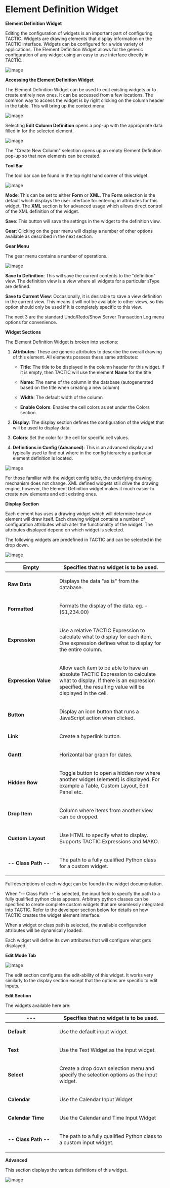 # Element Definition Widget

**Element Definition Widget**

Editing the configuration of widgets is an important part of configuring
TACTIC. Widgets are drawing elements that display information on the
TACTIC interface. Widgets can be configured for a wide variety of
applications. The Element Definition Widget allows for the generic
configuration of any widget using an easy to use interface directly in
TACTIC.

![image](media/1_element_definition_overview.png)

**Accessing the Element Definition Widget**

The Element Definition Widget can be used to edit existing widgets or to
create entirely new ones. It can be accessed from a few locations. The
common way to access the widget is by right clicking on the column
header in the table. This will bring up the context menu:

![image](media/2_element_definition_accessing_context_menu.png)

Selecting **Edit Column Definition** opens a pop-up with the appropriate
data filled in for the selected element.

![image](media/3_element_definition_edit_column_definition.png)

The "Create New Column" selection opens up an empty Element Definition
pop-up so that new elements can be created.

**Tool Bar**

The tool bar can be found in the top right hand corner of this widget.

![image](media/5_element_definition_tool_bar.png)

**Mode**: This can be set to either **Form** or **XML**. The **Form** selection
is the default which displays the user interface for entering in
attributes for this widget. The **XML** section is for advanced usage
which allows direct control of the XML definition of the widget.

**Save**: This button will save the settings in the widget to the
definition view.

**Gear**: Clicking on the gear menu will display a number of other options
available as described in the next section.

**Gear Menu**

The gear menu contains a number of operations.

![image](media/6_element_definition_gear_menu.png)

**Save to Definition**: This will save the current contents to the
"definition" view. The definition view is a view where all widgets for a
particular sType are defined.

**Save to Current View**: Occasionally, it is desirable to save a view
definition in the current view. This means it will not be available to
other views, so this option should only be used if it is completely
specific to this view.

The next 3 are the standard Undo/Redo/Show Server Transaction Log menu
options for convenience.

**Widget Sections**

The Element Definition Widget is broken into sections:

1.  **Attributes**: These are generic attributes to describe the overall
    drawing of this element. All elements possess these same attributes:

    -   **Title**: The title to be displayed in the column header for this widget. If it is empty, then TACTIC will use the element **Name** for the
        title

    -   **Name**: The name of the column in the database (autogenerated based on
        the title when creating a new column)

    -   **Width**: The default width of the column

    -   **Enable Colors**: Enables the cell colors as set under the Colors section.

2.  **Display**: The display section defines the configuration of the
    widget that will be used to display data.

3.  **Colors**: Set the color for the cell for specific cell values.

4.  **Definitions in Config (Advanced)**: This is an advanced display and
    typically used to find out where in the config hierarchy a particular
    element definition is located.

![image](media/7b_element_definition_widget_advanced.png)

For those familiar with the widget config table, the underlying drawing
mechanism does not change. XML defined widgets still drive the drawing
engine, however, the Element Definition widget makes it much easier to
create new elements and edit existing ones.

**Display Section**

Each element has uses a drawing widget which will determine how an
element will draw itself. Each drawing widget contains a number of
configuration attributes which alter the functionality of the widget.
The attributes displayed depend on which widget is selected.

The following widgets are predefined in TACTIC and can be selected in
the drop down.

![image](media/7_element_definition_widget_drop_down_selection_box.png)

<table>
<colgroup>
<col width="32%" />
<col width="67%" />
</colgroup>
<thead>
<tr class="header">
<th><strong>Empty</strong></th>
<th>Specifies that no widget is to be used.</th>
</tr>
</thead>
<tbody>
<tr class="odd">
<td><p><strong>Raw Data</strong></p></td>
<td><p>Displays the data &quot;as is&quot; from the database.</p></td>
</tr>
<tr class="even">
<td><p><strong>Formatted</strong></p></td>
<td><p>Formats the display of the data. eg. -($1,234.00)</p></td>
</tr>
<tr class="odd">
<td><p><strong>Expression</strong></p></td>
<td><p>Use a relative TACTIC Expression to calculate what to display for each item. One expression defines what to display for the entire column.</p></td>
</tr>
<tr class="even">
<td><p><strong>Expression Value</strong></p></td>
<td><p>Allow each item to be able to have an absolute TACTIC Expression to calculate what to display. If there is an expression specified, the resulting value will be displayed in the cell.</p></td>
</tr>
<tr class="odd">
<td><p><strong>Button</strong></p></td>
<td><p>Display an icon button that runs a JavaScript action when clicked.</p></td>
</tr>
<tr class="even">
<td><p><strong>Link</strong></p></td>
<td><p>Create a hyperlink button.</p></td>
</tr>
<tr class="odd">
<td><p><strong>Gantt</strong></p></td>
<td><p>Horizontal bar graph for dates.</p></td>
</tr>
<tr class="even">
<td><p><strong>Hidden Row</strong></p></td>
<td><p>Toggle button to open a hidden row where another widget (element) is displayed. For example a Table, Custom Layout, Edit Panel etc.</p></td>
</tr>
<tr class="odd">
<td><p><strong>Drop Item</strong></p></td>
<td><p>Column where items from another view can be dropped.</p></td>
</tr>
<tr class="even">
<td><p><strong>Custom Layout</strong></p></td>
<td><p>Use HTML to specify what to display. Supports TACTIC Expressions and MAKO.</p></td>
</tr>
<tr class="odd">
<td><p><strong>-- Class Path --</strong></p></td>
<td><p>The path to a fully qualified Python class for a custom widget.</p></td>
</tr>
</tbody>
</table>

Full descriptions of each widget can be found in the widget
documentation.

When "-- Class Path --" is selected, the input field to specify the path
to a fully qualified python class appears. Arbitrary python classes can
be specified to create complete custom widgets that are seamlessly
integrated into TACTIC. Refer to the developer section below for details
on how TACTIC creates the widget element interface.

When a widget or class path is selected, the available configuration
attributes will be dynamically loaded.

Each widget will define its own attributes that will configure what gets
displayed.

**Edit Mode Tab**

![image](media/8_element_definition_widget_edit_tab.png)

The edit section configures the edit-ability of this widget. It works
very similarly to the display section except that the options are
specific to edit inputs.

**Edit Section**

The widgets available here are:

<table>
<colgroup>
<col width="32%" />
<col width="67%" />
</colgroup>
<thead>
<tr class="header">
<th><strong>---</strong></th>
<th>Specifies that no widget is to be used.</th>
</tr>
</thead>
<tbody>
<tr class="odd">
<td><p><strong>Default</strong></p></td>
<td><p>Use the default input widget.</p></td>
</tr>
<tr class="even">
<td><p><strong>Text</strong></p></td>
<td><p>Use the Text Widget as the input widget.</p></td>
</tr>
<tr class="odd">
<td><p><strong>Select</strong></p></td>
<td><p>Create a drop down selection menu and specify the selection options as the input widget.</p></td>
</tr>
<tr class="even">
<td><p><strong>Calendar</strong></p></td>
<td><p>Use the Calendar Input Widget</p></td>
</tr>
<tr class="odd">
<td><p><strong>Calendar Time</strong></p></td>
<td><p>Use the Calendar and Time Input Widget</p></td>
</tr>
<tr class="even">
<td><p><strong>-- Class Path --</strong></p></td>
<td><p>The path to a fully qualified Python class to a custom input widget.</p></td>
</tr>
</tbody>
</table>

**Advanced**

This section displays the various definitions of this widget.

![image](media/10_element_definition_widget_edit_mode_advanced.png)
